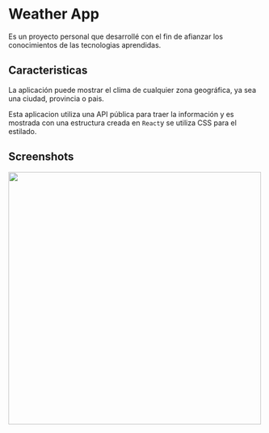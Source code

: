 # Weather App

Es un proyecto personal que desarrollé con el fin de afianzar los conocimientos de las tecnologias aprendidas.

## Caracteristicas

La aplicación puede mostrar el clima de cualquier zona geográfica, ya sea una ciudad, provincia o pais.

Esta aplicacion utiliza una API pública para traer la información y es mostrada con una estructura creada en `React`y se utiliza CSS para el estilado.

## Screenshots

<img src='./img/Readme/readme.gif' width='500px'/>